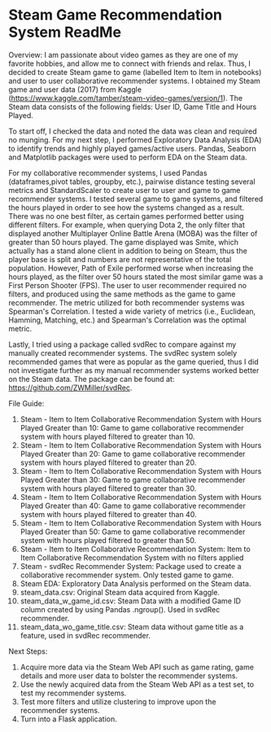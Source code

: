 # Steam Game Recommendation System ReadMe

Overview: 
I am passionate about video games as they are one of my favorite hobbies, and allow me to connect with friends and relax. 
Thus, I decided to create Steam game to game (labelled Item to Item in notebooks) and user to user collaborative recommender systems. 
I obtained my Steam game and user data (2017) from Kaggle (https://www.kaggle.com/tamber/steam-video-games/version/1). The Steam data consists 
of the following fields: User ID, Game Title and Hours Played.

To start off, I checked the data and noted the data was clean and required no munging. For my next step, I performed 
Exploratory Data Analysis (EDA) to identify trends and highly played games/active users. Pandas, Seaborn and Matplotlib packages
were used to perform EDA on the Steam data.

For my collaborative recommender systems, I used Pandas (dataframes,pivot tables, groupby, etc.), pairwise distance testing several
metrics and StandardScaler to create user to user and game to game recommender systems. I tested several game to game systems, and
filtered the hours played in order to see how the systems changed as a result. There was no one best filter, as certain games performed
better using different filters. For example, when querying Dota 2, the only filter that displayed another Multiplayer Online Battle Arena 
(MOBA) was the filter of greater than 50 hours played. The game displayed was Smite, which actually has a stand alone client in addition
to being on Steam, thus the player base is split and numbers are not representative of the total population. However, Path of Exile 
performed worse when increasing the hours played, as the filter over 50 hours stated the most similar game was a First Person Shooter (FPS). 
The user to user recommender required no filters, and produced using the same methods as the game to game recommender. The metric utilized
for both recommender systems was Spearman's Correlation. I tested a wide variety of metrics (i.e., Euclidean, Hamming, Matching, etc.) and
Spearman's Correlation was the optimal metric. 

Lastly, I tried using a package called svdRec to compare against my manually created recommender systems. The svdRec system solely 
recommended games that were as popular as the game queried, thus I did not investigate further as my manual recommender systems worked
better on the Steam data. The package can be found at: https://github.com/ZWMiller/svdRec.

File Guide:
1) Steam - Item to Item Collaborative Recommendation System with Hours Played Greater than 10: Game to game collaborative recommender
system with hours played filtered to greater than 10.
2) Steam - Item to Item Collaborative Recommendation System with Hours Played Greater than 20: Game to game collaborative recommender
system with hours played filtered to greater than 20.
3) Steam - Item to Item Collaborative Recommendation System with Hours Played Greater than 30: Game to game collaborative recommender
system with hours played filtered to greater than 30.
4) Steam - Item to Item Collaborative Recommendation System with Hours Played Greater than 40: Game to game collaborative recommender
system with hours played filtered to greater than 40.
5) Steam - Item to Item Collaborative Recommendation System with Hours Played Greater than 50: Game to game collaborative recommender
system with hours played filtered to greater than 50.
6) Steam - Item to Item Collaborative Recommendation System: Item to Item Collaborative Recommendation System with no filters applied
7) Steam - svdRec Recommender System: Package used to create a collaborative recommender system. Only tested game to game. 
8) Steam EDA: Exploratory Data Analysis performed on the Steam data.
9) steam_data.csv: Original Steam data acquired from Kaggle.
10) steam_data_w_game_id.csv: Steam Data with a modified Game ID column created by using Pandas .ngroup(). Used in svdRec recommender.
11) steam_data_wo_game_title.csv: Steam data without game title as a feature, used in svdRec recommender.

Next Steps:
1) Acquire more data via the Steam Web API such as game rating, game details and more user data to bolster the recommender systems.
2) Use the newly acquired data from the Steam  Web API as a test set, to test my recommender systems. 
3) Test more filters and utilize clustering to improve upon the recommender systems. 
4) Turn into a Flask application.
